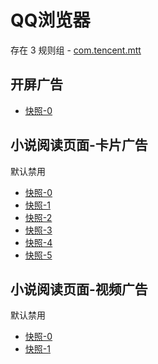 # QQ浏览器

存在 3 规则组 - [com.tencent.mtt](/src/apps/com.tencent.mtt.ts)

## 开屏广告

- [快照-0](https://i.gkd.li/import/12472630)

## 小说阅读页面-卡片广告

默认禁用

- [快照-0](https://i.gkd.li/import/12907446)
- [快照-1](https://i.gkd.li/import/12907445)
- [快照-2](https://i.gkd.li/import/12907654)
- [快照-3](https://i.gkd.li/import/12907651)
- [快照-4](https://i.gkd.li/import/12907655)
- [快照-5](https://i.gkd.li/import/12907653)

## 小说阅读页面-视频广告

默认禁用

- [快照-0](https://i.gkd.li/import/12909822)
- [快照-1](https://i.gkd.li/import/12908955)
